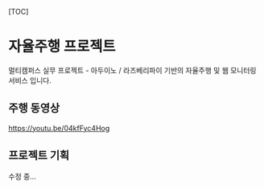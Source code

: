 [TOC]



# 자율주행 프로젝트

멀티캠퍼스 실무 프로젝트 - 아두이노 / 라즈베리파이 기반의 자율주행 및 웹 모니터링 서비스 입니다.



## 주행 동영상

https://youtu.be/04kfFyc4Hog



## 프로젝트 기획

수정 중...